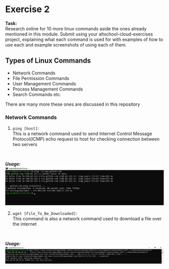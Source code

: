 # Exercise 2

**Task:** <br />
Research online for 10 more linux commands aside the ones already mentioned in this module. Submit using your altschool-cloud-exercises project, explaining what each command is used for with examples of how to use each and example screenshots of using each of them.

## Types of Linux Commands
* Network Commands
* File Permission Commands
* User Management Commands
* Process Management Commands
* Search Commands etc.

There are many more these ones are discussed in this repository

### Network Commands

1. ``` ping [host] ```: <br />
This is a network command used to send Internet Control Message Protocol(ICMP) echo request to host for checking connection between two servers
<br />

**_Usage:_**
![ping](/exercise_2/images/ping.png)

2. ``` wget [File_To_Be_Downloaded] ```: <br />
This command is also a network command used to download a file over the internet
<br />

**_Usage:_**
![wget](/exercise_2/images/wget.png)